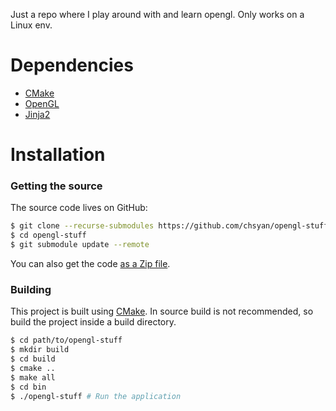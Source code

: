 Just a repo where I play around with and learn opengl.
Only works on a Linux env.

# Dependencies
- [CMake](https://gitlab.kitware.com/cmake/cmake)
- [OpenGL](https://www.opengl.org/)
- [Jinja2](https://pypi.org/project/Jinja2/)

# Installation
### Getting the source
The source code lives on GitHub:
```sh
$ git clone --recurse-submodules https://github.com/chsyan/opengl-stuff
$ cd opengl-stuff
$ git submodule update --remote
```
You can also get the code [as a Zip file](https://github.com/chsyan/opengl-stuff/archive/master.zip).

### Building
This project is built using [CMake](https://gitlab.kitware.com/cmake/cmake). 
In source build is not recommended, so build the project inside a build directory.
```sh
$ cd path/to/opengl-stuff
$ mkdir build
$ cd build
$ cmake ..
$ make all
$ cd bin
$ ./opengl-stuff # Run the application
```
